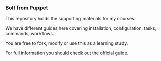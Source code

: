 ### Bolt from Puppet

This repository holds the supporting materials for my courses.

We have different guides here covering installation, configuration, tasks, commands, workflows.

You are free to fork, modify or use this as a learning study.

For full information you should check out the [official](https://puppet.com/open-source/bolt/) guide.
